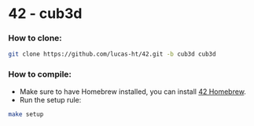 # 42 - cub3d

### How to clone:
``` bash
git clone https://github.com/lucas-ht/42.git -b cub3d cub3d
```

### How to compile:
* Make sure to have Homebrew installed, you can install [42 Homebrew](https://github.com/kube/42homebrew).
* Run the setup rule:
``` bash
make setup
```